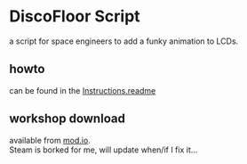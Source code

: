# DiscoFloor Script

a script for space engineers to add a funky animation to LCDs.

## howto 
can be found in the [Instructions.readme](DiscoFloor/Instructions.readme)

## workshop download 
available from [mod.io](https://spaceengineers.mod.io/discofloor).  
Steam is borked for me, will update when/if I fix it...
